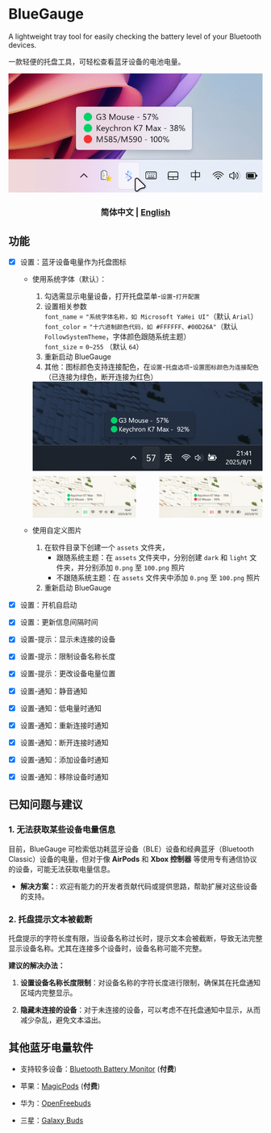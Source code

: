 # BlueGauge
A lightweight tray tool for easily checking the battery level of your Bluetooth devices.

一款轻便的托盘工具，可轻松查看蓝牙设备的电池电量。

![image](https://raw.githubusercontent.com/iKineticate/BlueGauge/main/screenshots/app.png)

<h3 align="center"> 简体中文 | <a href='./README-en.md'>English</a></h3>

## 功能

- [x] 设置：蓝牙设备电量作为托盘图标    

    - 使用系统字体（默认）：  
        1. 勾选需显示电量设备，打开托盘菜单-`设置`-`打开配置`
        2. 设置相关参数  
        `font_name` = `"系统字体名称，如 Microsoft YaHei UI"`（默认 `Arial`）  
        `font_color` = `"十六进制颜色代码，如 #FFFFFF、#00D26A"`（默认 `FollowSystemTheme`，字体颜色跟随系统主题）  
        `font_size` = `0~255`  （默认 `64`）   
        3. 重新启动 BlueGauge
        4. 其他：图标颜色支持连接配色，在`设置`-`托盘选项`-`设置图标颜色为连接配色`（已连接为绿色，断开连接为红色）

        <div align="center">
            <img src="screenshots/battery.png" style="width=90%; display:block; margin:0 auto 10px;" />
            <div style="display:flex; justify-content:space-between; width:100%; margin:0 auto;">
                <img src="screenshots/connect.png" alt="左下图片" style="width:45%; display:block;">
                <img src="screenshots/disconnect.png" alt="右下图片" style="width:45%; display:block;">
            </div>
        </div>

    - 使用自定义图片  
        1. 在软件目录下创建一个 `assets` 文件夹，
            - 跟随系统主题：在 `assets` 文件夹中，分别创建 `dark` 和 `light` 文件夹，并分别添加 `0.png` 至 `100.png` 照片
            - 不跟随系统主题：在 `assets` 文件夹中添加 `0.png` 至 `100.png` 照片  
        2. 重新启动 BlueGauge

- [x] 设置：开机自启动
- [x] 设置：更新信息间隔时间
- [x] 设置-提示：显示未连接的设备
- [x] 设置-提示：限制设备名称长度
- [x] 设置-提示：更改设备电量位置
- [x] 设置-通知：静音通知
- [x] 设置-通知：低电量时通知
- [x] 设置-通知：重新连接时通知
- [x] 设置-通知：断开连接时通知
- [x] 设置-通知：添加设备时通知
- [x] 设置-通知：移除设备时通知

## 已知问题与建议

### 1. 无法获取某些设备电量信息

目前，BlueGauge 可检索低功耗蓝牙设备（BLE）设备和经典蓝牙（Bluetooth Classic）设备的电量，但对于像 **AirPods** 和 **Xbox 控制器** 等使用专有通信协议的设备，可能无法获取电量信息。

- **解决方案：**: 欢迎有能力的开发者贡献代码或提供思路，帮助扩展对这些设备的支持。

### 2. 托盘提示文本被截断

托盘提示的字符长度有限，当设备名称过长时，提示文本会被截断，导致无法完整显示设备名称。尤其在连接多个设备时，设备名称可能不完整。

**建议的解决办法：**

1. **设置设备名称长度限制**：对设备名称的字符长度进行限制，确保其在托盘通知区域内完整显示。

2. **隐藏未连接的设备**：对于未连接的设备，可以考虑不在托盘通知中显示，从而减少杂乱，避免文本溢出。

## 其他蓝牙电量软件

 - 支持较多设备：[Bluetooth Battery Monitor](https://www.bluetoothgoodies.com/) (**付费**)

 - 苹果：[MagicPods](https://apps.microsoft.com/detail/9P6SKKFKSHKM) (**付费**)

 - 华为：[OpenFreebuds](https://github.com/melianmiko/OpenFreebuds)

 - 三星：[Galaxy Buds](https://apps.microsoft.com/detail/9NHTLWTKFZNB)
